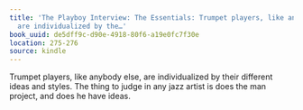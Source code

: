 ```yaml
---
title: 'The Playboy Interview: The Essentials: Trumpet players, like anybody else,
  are individualized by the…'
book_uuid: de5dff9c-d90e-4918-80f6-a19e0fc7f30e
location: 275-276
source: kindle
---
```


Trumpet players, like anybody else, are individualized by their different ideas and styles. The thing to judge in any jazz artist is does the man project, and does he have ideas.